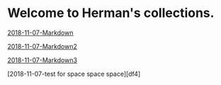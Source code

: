 # Welcome to Herman's collections.

[2018-11-07-Markdown][df1]

[2018-11-07-Markdown2][df2]

[2018-11-07-Markdown3][df3]

[2018-11-07-test for space space space][df4]



[df1]: <https://beliuhao.github.io/collections/2018-11-07-Markdown>
[df2]: <https://beliuhao.github.io/collections/2018-11-07-Markdown2>
[df3]: <https://beliuhao.github.io/collections/2018-11-07-Markdown3>
[df3]: <https://beliuhao.github.io/collections/2018-11-07-test for space space space>
